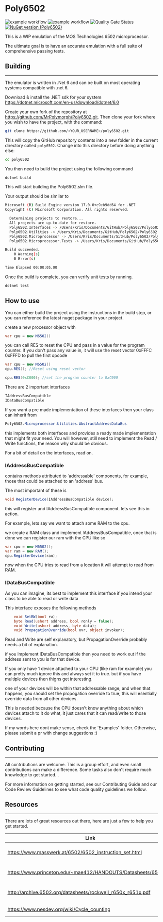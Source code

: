 # Poly6502

![example workflow](https://github.com/MrPolymorph/Poly6502/actions/workflows/build.yml/badge.svg)
![example workflow](https://github.com/MrPolymorph/Poly6502/actions/workflows/codeql.yml/badge.svg)
[![Quality Gate Status](https://sonarcloud.io/api/project_badges/measure?project=MrPolymorph_Poly6502&metric=alert_status)](https://sonarcloud.io/summary/new_code?id=MrPolymorph_Poly6502)
[![NuGet version (Poly6502)](https://img.shields.io/badge/nuget-v1.0.1-blue)](https://www.nuget.org/packages/Poly6502.Microprocessor/)

This is a WIP emulation of the MOS Technologies 6502 microprocessor.

The ultimate goal is to have an accurate emulation with a full suite of comprehensive 
passing tests.

## Building

---
The emulator is written in .Net 6 and can be built on most operating
systems compatible with .net 6.

Download & install the .NET sdk for your system https://dotnet.microsoft.com/en-us/download/dotnet/6.0

Create your own fork of the repository at  https://github.com/MrPolymorph/Poly6502.git.
Then clone your fork where you wish to have the project, with the command:

```bash
git clone https://github.com/<YOUR_USERNAME>/poly6502.git
```

This will copy the GitHub repository contents into a new folder in the current directory called `poly6502`. Change into this directory before doing anything else:

```bash
cd poly6502
```

You then need to build the project using the following command

```bash
dotnet build
```

This will start building the Poly6502.slm file.

Your output should be similar to 

```bash
Microsoft (R) Build Engine version 17.0.0+c9eb9dd64 for .NET
Copyright (C) Microsoft Corporation. All rights reserved.

  Determining projects to restore...
  All projects are up-to-date for restore.
  Poly6502.Interfaces -> /Users/Kris/Documents/GitHub/Poly6502/Poly6502.Interfaces/bin/Debug/net6.0/Poly6502.Interfaces.dll
  Poly6502.Utilities -> /Users/Kris/Documents/GitHub/Poly6502/Poly6502.Utilities/bin/Debug/net6.0/Poly6502.Utilities.dll
  Poly6502.Microprocessor -> /Users/Kris/Documents/GitHub/Poly6502/Poly6502.Microprocessor/bin/Debug/net6.0/Poly6502.Microprocessor.dll
  Poly6502.Microprocessor.Tests -> /Users/Kris/Documents/GitHub/Poly6502/Poly6502.Microprocessor.Tests/bin/Debug/net6.0/Poly6502.Microprocessor.Tests.dll

Build succeeded.
    0 Warning(s)
    0 Error(s)

Time Elapsed 00:00:05.00
```

Once the build is complete, you can verify unit tests by running.

```bash
dotnet test
```

## How to use

You can either build the project using the instructions in the build step, or you can reference the 
latest nuget package in your project.

create a new processor object with

```C#
var cpu = new M6502()
```

you can call RES to reset the CPU and pass in a value for the program counter.
If you don't pass any value in, it will use the reset vector 0xFFFC 0xFFFD to pull the first opcode



```C#
var cpu = new M6502()
cpu.RES(); //Reset using reset vector

cpu.RES(0xC000); //set the program counter to 0xC000
```

There are 2 important interfaces

```C#
IAddressBusCompatible 
IDataBusCompatible
```

If you want a pre made implementation of these interfaces
then your class can inherit from 

```C#
Poly6502.Microprocessor.Utilities.AbstractAddressDataBus
```

this implements both interfaces and provides a ready made implementation that might fit your need.
You will however, still need to implement the Read / Write functions, the reason why should be obvious.

For a bit of detail on the interfaces, read on.

### IAddressBusCompatible
 contains methods attributed to 'addressable' components, for example, those that could
be attached to an 'address' bus.

The most important of these is 

```C#
void RegisterDevice(IAddressBusCompatible device);
```

this will register and IAddressBusCompatible component.
lets see this in action.

For example, lets say we want to attach some RAM to the cpu.

we create a RAM class and implement IAddressBusCompatible, once that is done
we can register our ram with the CPU like so

```C#
var cpu = new M6502();
var ram = new RAM();
cpu.RegisterDevice(ram);
```

now when the CPU tries to read from a location it will attempt to read from RAM.

### IDataBusCompatible

As you can imagine, its best to implement this interface if you
intend your class to be able to read or write data

This interface exposes the following methods

```C#
    void SetRW(bool rw);
    byte Read(ushort address, bool ronly = false);
    void Write(ushort address, byte data);
    void PropagationOverride(bool ovr, object invoker);
```

Read and Write are self explanatory, but PropagationOverride probably needs a bit of explanation.

if you Implement IDataBusCompatible then you need to work out if the address sent to 
you is for that device.

If you only have 1 device attached to your CPU (like ram for example) you can pretty much ignore this and always set it to true.
but if you have multiple devices then thigns get interesting.

one of your devices will be within that addressable range, and when that happens, you should set the propogation override to 
true, this will esentially override data from all other devices.

This is needed because the CPU doesn't know anything about which devices attach to it do what, it just cares
that it can read/write to those devices.

If my words here dont make sense, check the 'Examples' folder. Otherwise, please submit a pr with change suggestions :)

## Contributing

---

All contributions are welcome. This is a group effort, and even small contributions can make a difference. 
Some tasks also don't require much knowledge to get started.
.

For more information on getting started, see our Contributing Guide and our Code Review Guidelines to see what code quality guidelines we follow.

## Resources

---
There are lots of great resources out there, here are just a few to help you get started.

| Link                                                            | Description              |
|-----------------------------------------------------------------|--------------------------|
| https://www.masswerk.at/6502/6502_instruction_set.html          | 6502 Instruction Set     |
| https://www.princeton.edu/~mae412/HANDOUTS/Datasheets/6502.pdf  | Synertek 6502 Data Sheet |
| http://archive.6502.org/datasheets/rockwell_r650x_r651x.pdf     | Rockwell 6502 Data Sheet |
| https://www.nesdev.org/wiki/Cycle_counting                      | Cycle Counting           |
